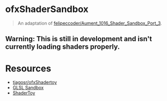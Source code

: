 # ofxShaderSandbox
> An adaptation of [felipeccoder/Aument_1016_Shader_Sandbox_Port_3](https://github.com/felipeccoder/Aument_1016_Shader_Sandbox_Port_3).

## **Warning:** This is still in development and isn't currently loading shaders properly.

# Resources
- [tiagosr/ofxShadertoy](https://github.com/tiagosr/ofxShadertoy)
- [GLSL Sandbox](http://glslsandbox.com/)
- [ShaderToy](https://www.shadertoy.com/)
